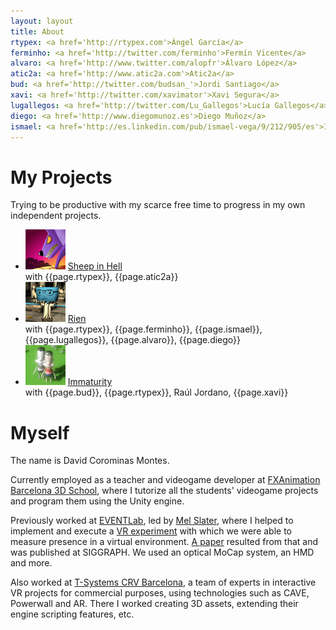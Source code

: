 ```yaml
---
layout: layout
title: About
rtypex: <a href='http://rtypex.com'>Ángel García</a>
ferminho: <a href='http://twitter.com/ferminho'>Fermín Vicente</a>
alvaro: <a href='http://www.twitter.com/alopfr'>Álvaro López</a>
atic2a: <a href='http://www.atic2a.com'>Atic2a</a>
bud: <a href='http://twitter.com/budsan_'>Jordi Santiago</a>
xavi: <a href='http://twitter.com/xavimator'>Xavi Segura</a>
lugallegos: <a href='http://twitter.com/Lu_Gallegos'>Lucía Gallegos</a>
diego: <a href='http://www.diegomunoz.es'>Diego Muñoz</a>
ismael: <a href='http://es.linkedin.com/pub/ismael-vega/9/212/905/es'>Ismael Vega</a>
---
```


My Projects
===
  
Trying to be productive with my scarce free time to progress in my own independent projects.

<ul>
	<li>
		<img src='images/sheepinhell.png'>
		<a href="sheepinhell">Sheep in Hell</a><br>
		<span>with {{page.rtypex}}, {{page.atic2a}}</span>
	</li>
	<li>
		<img src='images/rien.png'>
		<a href="http://projectrien.wordpress.com">Rien</a><br>
		<span>with {{page.rtypex}}, {{page.ferminho}}, {{page.ismael}}, {{page.lugallegos}}, {{page.alvaro}}, {{page.diego}}</span>
	</li>
	<li>
		<img src='images/immaturity.png'>
		<a href="http://archive.globalgamejam.org/2012/immaturity">Immaturity</a><br>
		<span>with {{page.bud}}, {{page.rtypex}}, Raúl Jordano, {{page.xavi}}</span>
	</li>
</ul>

Myself
===

The name is David Corominas Montes.

Currently employed as a teacher and videogame developer at [FXAnimation Barcelona 3D School](http://www.fxanimation.es), where I tutorize all the students' videogame projects and program them using the Unity engine.

Previously worked at [EVENTLab](http://www.event-lab.org/), led by [Mel Slater](http://twitter.com/melslater), where I helped to implement and execute a [VR experiment](http://www.youtube.com/watch?v=QEKxyhSPiVg) with which we were able to measure presence in a virtual environment. [A paper](http://publicationslist.org/data/melslater/ref-200/a92-slater.pdf) resulted from that and was published at SIGGRAPH. We used an optical MoCap system, an HMD and more.

Also worked at [T-Systems CRV Barcelona](http://www.crviberia.com/), a team of experts in interactive VR projects for commercial purposes, using technologies such as CAVE, Powerwall and AR. There I worked creating 3D assets, extending their engine scripting features, etc.
